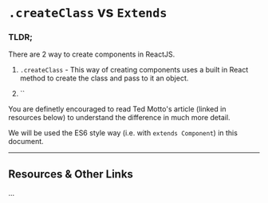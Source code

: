 # `.createClass` vs `Extends`

### TLDR;

There are 2 way to create components in ReactJS. 

1. `.createClass` - This way of creating components uses a built in React method to create the class and pass to it an object.

2. ``

You are definetly encouraged to read Ted Motto's article (linked in resources below) to understand the difference in much more detail.

We will be used the ES6 style way (i.e. with `extends Component`) in this document.

----

## Resources & Other Links

...
